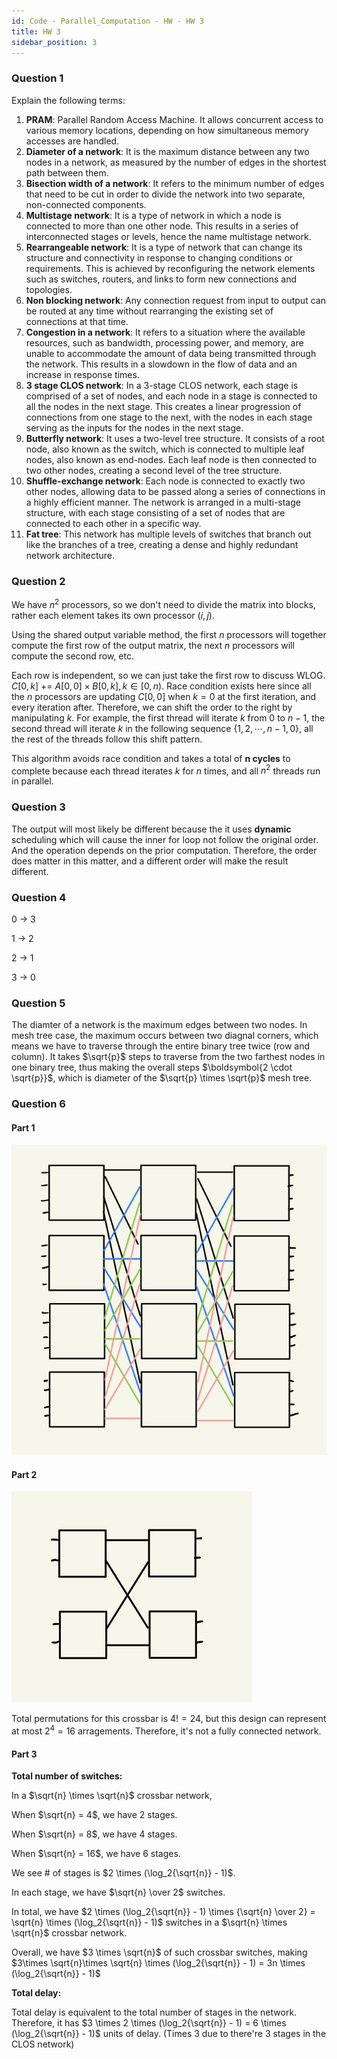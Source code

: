 ```yaml
---
id: Code - Parallel_Computation - HW - HW 3
title: HW 3
sidebar_position: 3
---
```


### Question 1

Explain the following terms:
1. **PRAM**: Parallel Random Access Machine. It allows concurrent access to various memory locations, depending on how simultaneous memory accesses are handled.
2. **Diameter of a network**: It is the maximum distance between any two nodes in a network, as measured by the number of edges in the shortest path between them.
3. **Bisection width of a network**: It refers to the minimum number of edges that need to be cut in order to divide the network into two separate, non-connected components.
4. **Multistage network**: It is a type of network in which a node is connected to more than one other node. This results in a series of interconnected stages or levels, hence the name multistage network.
5. **Rearrangeable network**: It is a type of network that can change its structure and connectivity in response to changing conditions or requirements. This is achieved by reconfiguring the network elements such as switches, routers, and links to form new connections and topologies.
6. **Non blocking network**: Any connection request from input to output can be routed at any time without rearranging the existing set of connections at that time.
7. **Congestion in a network**: It refers to a situation where the available resources, such as bandwidth, processing power, and memory, are unable to accommodate the amount of data being transmitted through the network. This results in a slowdown in the flow of data and an increase in response times.
8. **3 stage CLOS network**: In a 3-stage CLOS network, each stage is comprised of a set of nodes, and each node in a stage is connected to all the nodes in the next stage. This creates a linear progression of connections from one stage to the next, with the nodes in each stage serving as the inputs for the nodes in the next stage.
9. **Butterfly network**: It uses a two-level tree structure. It consists of a root node, also known as the switch, which is connected to multiple leaf nodes, also known as end-nodes. Each leaf node is then connected to two other nodes, creating a second level of the tree structure.
10. **Shuffle-exchange network**: Each node is connected to exactly two other nodes, allowing data to be passed along a series of connections in a highly efficient manner. The network is arranged in a multi-stage structure, with each stage consisting of a set of nodes that are connected to each other in a specific way.
11. **Fat tree**: This network has multiple levels of switches that branch out like the branches of a tree, creating a dense and highly redundant network architecture.

### Question 2

We have $n^2$ processors, so we don't need to divide the matrix into blocks, rather each element takes its own processor $(i, j)$. 

Using the shared output variable method, the first $n$ processors will together compute the first row of the output matrix, the next $n$ processors will compute the second row, etc. 

Each row is independent, so we can just take the first row to discuss WLOG. $C[0, k] \text{ += } A[0, 0] \times B[0, k], k \in [0, n)$. Race condition exists here since all the $n$ processors are updating $C[0,0]$ when $k=0$ at the first iteration, and every iteration after. Therefore, we can shift the order to the right by manipulating $k$. For example, the first thread will iterate $k$ from $0$ to $n-1$, the second thread will iterate $k$ in the following sequence $\{1, 2, \cdots, n-1, 0\}$, all the rest of the threads follow this shift pattern. 

This algorithm avoids race condition and takes a total of **$\boldsymbol{n}$ cycles** to complete because each thread iterates $k$ for $n$ times, and all $n^2$ threads run in parallel.

### Question 3

The output will most likely be different because the it uses **dynamic** scheduling which will cause the inner for loop not follow the original order. And the operation depends on the prior computation. Therefore, the order does matter in this matter, and a different order will make the result different.

### Question 4

0 $\rightarrow$ 3

1 $\rightarrow$ 2

2 $\rightarrow$ 1

3 $\rightarrow$ 0

### Question 5

The diamter of a network is the maximum edges between two nodes. In mesh tree case, the maximum occurs between two diagnal corners, which means we have to traverse through the entire binary tree twice (row and column). It takes $\sqrt{p}$ steps to traverse from the two farthest nodes in one binary tree, thus making the overall steps $\boldsymbol{2 \cdot \sqrt{p}}$, which is diameter of the $\sqrt{p} \times \sqrt{p}$ mesh tree.

### Question 6

#### Part 1

![](/img/code_img/Parallel/hw3_6_1.jpeg)

#### Part 2

![](/img/code_img/Parallel/hw3_6_2.jpeg)

Total permutations for this crossbar is $4! = 24$, but this design can represent at most $2^4 = 16$ arragements. Therefore, it's not a fully connected network.

#### Part 3

**Total number of switches:**

In a $\sqrt{n} \times \sqrt{n}$ crossbar network,

When $\sqrt{n} = 4$, we have $2$ stages.

When $\sqrt{n} = 8$, we have $4$ stages.

When $\sqrt{n} = 16$, we have $6$ stages.

We see # of stages is $2 \times (\log_2{\sqrt{n}} - 1)$.

In each stage, we have $\sqrt{n} \over 2$ switches.

In total, we have $2 \times (\log_2{\sqrt{n}} - 1) \times {\sqrt{n} \over 2} = \sqrt{n} \times (\log_2{\sqrt{n}} - 1)$ switches in a $\sqrt{n} \times \sqrt{n}$ crossbar network.

Overall, we have $3 \times \sqrt{n}$ of such crossbar switches, making $3\times \sqrt{n}\times \sqrt{n} \times (\log_2{\sqrt{n}} - 1) = 3n \times (\log_2{\sqrt{n}} - 1)$

**Total delay:**

Total delay is equivalent to the total number of stages in the network. Therefore, it has $3 \times 2 \times (\log_2{\sqrt{n}} - 1) = 6 \times (\log_2{\sqrt{n}} - 1)$ units of delay. (Times 3 due to there're 3 stages in the CLOS network)